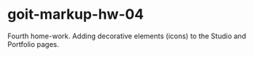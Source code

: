 # goit-markup-hw-04
Fourth home-work. Adding decorative elements (icons) to the Studio and Portfolio pages.
